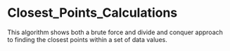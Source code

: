# Closest_Points_Calculations
This algorithm shows both a brute force and divide and conquer approach to finding the closest points within a set of data values. 

